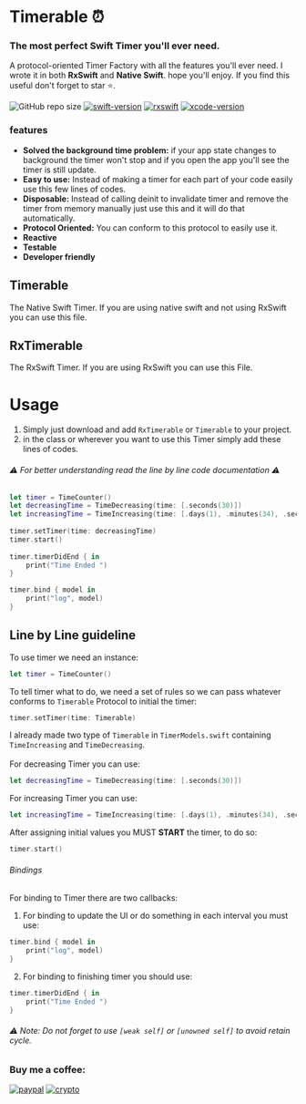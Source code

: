 # Timerable ⏰
### The most perfect Swift Timer you'll ever need.
A protocol-oriented Timer Factory with all the features you'll ever need.
I wrote it in both **RxSwift** and **Native Swift**. hope you'll enjoy.
If you find this useful don't forget to star ⭐️. <br />

![GitHub repo size](https://img.shields.io/github/repo-size/EmadBeyrami/Timerable?label=Repo%20Size&logo=Github&style=flat-square)
[![swift-version](https://img.shields.io/badge/Swift-v4.0%20+-brightgreen.svg)](https://github.com/apple/swift)
[![rxswift](https://img.shields.io/badge/RxSwift-v4.0%20+-brightgreen)](https://github.com/ReactiveX/RxSwift)
[![xcode-version](https://img.shields.io/badge/XCode-11%20+-brightgreen)](https://developer.apple.com/xcode/)
<br />

### features
- **Solved the background time problem:** if your app state changes to background the timer won't stop and if you open the app you'll see the timer is still update.
- **Easy to use:** Instead of making a timer for each part of your code easily use this few lines of codes.
- **Disposable:** Instead of calling deinit to invalidate timer and remove the timer from memory manually just use this and it will do that automatically.
- **Protocol Oriented:** You can conform to this protocol to easily use it.
- **Reactive**
- **Testable**
- **Developer friendly**

## Timerable
The Native Swift Timer. If you are using native swift and not using RxSwift you can use this file.

## RxTimerable
The RxSwift Timer. If you are using RxSwift you can use this File.

# Usage
1. Simply just download and add  `RxTimerable` or `Timerable` to your project.
2. in the class or wherever you want to use this Timer simply add these lines of codes.

 ###### ⚠️ For better understanding read the line by line code documentation ⚠️
``` swift
let timer = TimeCounter()
let decreasingTime = TimeDecreasing(time: [.seconds(30)])
let increasingTime = TimeIncreasing(time: [.days(1), .minutes(34), .seconds(20)])
        
timer.setTimer(time: decreasingTime)
timer.start()
        
timer.timerDidEnd { in
    print("Time Ended ")
}

timer.bind { model in
    print("log", model)
}
```

## Line by Line guideline
To use timer we need an instance: <br />
``` swift 
let timer = TimeCounter()
```

To tell timer what to do, we need a set of rules so we can pass whatever conforms to `Timerable` Protocol to initial the timer: <br />
``` swift
timer.setTimer(time: Timerable)
```

I already made two type of `Timerable` in `TimerModels.swift` containing `TimeIncreasing` and `TimeDecreasing`. <br />
<br />
For decreasing Timer you can use: <br />
``` swift 
let decreasingTime = TimeDecreasing(time: [.seconds(30)])
```
For increasing Timer you can use: <br />
``` swift
let increasingTime = TimeIncreasing(time: [.days(1), .minutes(34), .seconds(20)])
``` 
After assigning initial values you MUST **START** the timer, to do so: <br />
``` swift
timer.start()
```
###### Bindings
For binding to Timer there are two callbacks: <br />
1. For binding to update the UI or do something in each interval you must use: <br />
``` swift
timer.bind { model in
    print("log", model)
} 
```
2. For binding to finishing timer you should use: <br />
``` swift
timer.timerDidEnd { in
    print("Time Ended ")
}
```
###### ⚠️ Note: Do not forget to use `[weak self]` or `[unowned self]` to avoid retain cycle.

### Buy me a coffee:
[![paypal](https://www.paypalobjects.com/en_US/i/btn/btn_donateCC_LG.gif)](https://www.paypal.com/donate/?hosted_button_id=FRY432D75E4Q2)
[![crypto](https://en.bitcoin.it/w/images/en/7/74/BC_Rnd_64px.png)](https://nowpayments.io/donation/emad)
